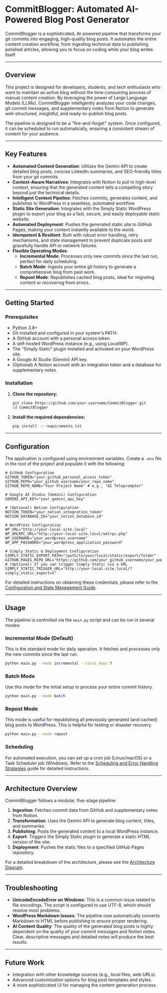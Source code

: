 # CommitBlogger: Automated AI-Powered Blog Post Generator

CommitBlogger is a sophisticated, AI-powered pipeline that transforms your git commits into engaging, high-quality blog posts. It automates the entire content creation workflow, from ingesting technical data to publishing polished articles, allowing you to focus on coding while your blog writes itself.

-----

## Overview

This project is designed for developers, students, and tech enthusiasts who want to maintain an active blog without the time-consuming process of manual content creation. By leveraging the power of Large Language Models (LLMs), CommitBlogger intelligently analyzes your code changes, git commit messages, and supplementary notes from Notion to generate well-structured, insightful, and ready-to-publish blog posts.

The pipeline is designed to be a "fire-and-forget" system. Once configured, it can be scheduled to run automatically, ensuring a consistent stream of content for your audience.

-----

## Key Features

  * **Automated Content Generation**: Utilizes the Gemini API to create detailed blog posts, concise LinkedIn summaries, and SEO-friendly titles from your git commits.
  * **Context-Aware Narratives**: Integrates with Notion to pull in high-level context, ensuring that the generated content tells a compelling story beyond just the technical details.
  * **Intelligent Content Pipeline**: Fetches commits, generates content, and publishes to WordPress in a seamless, automated workflow.
  * **Static Site Generation**: Integrates with the Simply Static WordPress plugin to export your blog as a fast, secure, and easily deployable static website.
  * **Automated Deployment**: Pushes the generated static site to GitHub Pages, making your content instantly available to the world.
  * **Idempotent & Resilient**: Built with robust error handling, retry mechanisms, and state management to prevent duplicate posts and gracefully handle API or network failures.
  * **Flexible Operating Modes**:
      * **Incremental Mode**: Processes only new commits since the last run, perfect for daily scheduling.
      * **Batch Mode**: Ingests your entire git history to generate a comprehensive blog from past work.
      * **Repost Mode**: Republishes cached blog posts, ideal for migrating content or recovering from errors.

-----

## Getting Started

### Prerequisites

  * Python 3.8+
  * Git installed and configured in your system's PATH.
  * A GitHub account with a personal access token.
  * A self-hosted WordPress instance (e.g., using LocalWP).
  * The "Simply Static" plugin installed and activated on your WordPress site.
  * A Google AI Studio (Gemini) API key.
  * (Optional) A Notion account with an integration token and a database for supplementary notes.

### Installation

1.  **Clone the repository:**

    ```bash
    git clone https://github.com/your-username/CommitBlogger.git
    cd CommitBlogger
    ```

2.  **Install the required dependencies:**

    ```bash
    pip install -r requirements.txt
    ```

-----

## Configuration

The application is configured using environment variables. Create a `.env` file in the root of the project and populate it with the following:

```env
# GitHub Configuration
GITHUB_TOKEN="your_github_personal_access_token"
GITHUB_REPO="your_github_username/your_repo_name"
GITHUB_REPO_NAME="Your Project Name" # e.g., "AI Teleprompter"

# Google AI Studio (Gemini) Configuration
GEMINI_API_KEY="your_gemini_api_key"

# (Optional) Notion Configuration
NOTION_TOKEN="your_notion_integration_token"
NOTION_DATABASE_ID="your_notion_database_id"

# WordPress Configuration
WP_URL="http://your-local-site.local"
WP_XMLRPC_URL="http://your-local-site.local/xmlrpc.php"
WP_USERNAME="your_wordpress_username"
WP_APP_PASSWORD="your_wordpress_application_password"

# Simply Static & Deployment Configuration
SIMPLY_STATIC_EXPORT_PATH="/path/to/your/local/static/export/folder"
GITHUB_PAGES_REPO_URL="https://github.com/your_github_username/your_pages_repo.git"
# (Optional) If you can trigger Simply Static via a URL
SIMPLY_STATIC_TRIGGER_URL="http://your-local-site.local/?simply_static_export=1"
```

For detailed instructions on obtaining these credentials, please refer to the [Configuration and State Management Guide](https://www.google.com/search?q=guides/Configuration%2520and%2520State%2520Management%2520Guide.md).

-----

## Usage

The pipeline is controlled via the `main.py` script and can be run in several modes:

### Incremental Mode (Default)

This is the standard mode for daily operation. It fetches and processes only the new commits since the last run.

```bash
python main.py --mode incremental --since_days 7
```

### Batch Mode

Use this mode for the initial setup to process your entire commit history.

```bash
python main.py --mode batch
```

### Repost Mode

This mode is useful for republishing all previously generated (and cached) blog posts to WordPress. This is helpful for testing or disaster recovery.

```bash
python main.py --mode repost
```

### Scheduling

For automated execution, you can set up a cron job (Linux/macOS) or a Task Scheduler job (Windows). Refer to the [Scheduling and Error Handling Strategies](https://www.google.com/search?q=guides/Scheduling%2520and%2520Error%2520Handling%2520Strategies.md) guide for detailed instructions.

-----

## Architecture Overview

CommitBlogger follows a modular, five-stage pipeline:

1.  **Ingestion**: Fetches commit data from GitHub and supplementary notes from Notion.
2.  **Transformation**: Uses the Gemini API to generate blog content, titles, and summaries.
3.  **Publishing**: Posts the generated content to a local WordPress instance.
4.  **Export**: Triggers the Simply Static plugin to generate a static HTML version of the site.
5.  **Deployment**: Pushes the static files to a specified GitHub Pages repository.

For a detailed breakdown of the architecture, please see the [Architecture Diagram](https://www.google.com/search?q=guides/Architecture%2520Diagram_%2520Automated%2520Blog%2520Generator%2520Pipeline.md).

-----

## Troubleshooting

  * **UnicodeEncodeError on Windows**: This is a common issue related to file encodings. The script is configured to use UTF-8, which should resolve most problems.
  * **WordPress Markdown Issues**: The pipeline now automatically converts Markdown to HTML before publishing to ensure proper rendering.
  * **AI Content Quality**: The quality of the generated blog posts is highly dependent on the quality of your commit messages and Notion notes. Clear, descriptive messages and detailed notes will produce the best results.

-----

## Future Work

  * Integration with other knowledge sources (e.g., local files, web URLs).
  * Advanced customization options for blog post templates and styles.
  * A more sophisticated UI for managing the content generation process.
